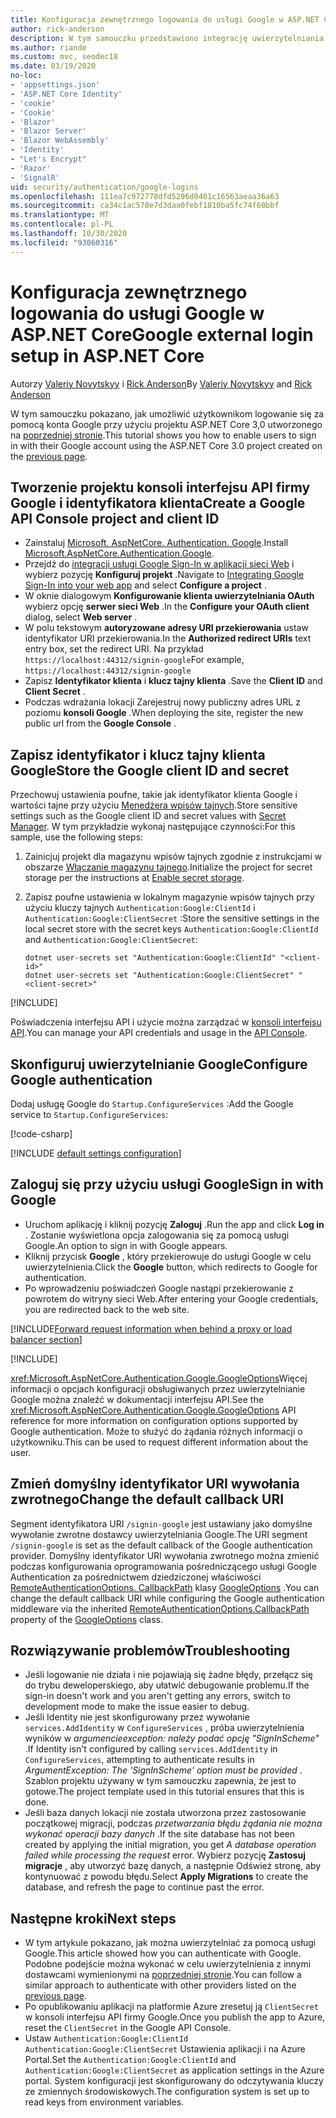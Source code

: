 ```yaml
---
title: Konfiguracja zewnętrznego logowania do usługi Google w ASP.NET Core
author: rick-anderson
description: W tym samouczku przedstawiono integrację uwierzytelniania użytkownika konta Google z istniejącą aplikacją ASP.NET Core.
ms.author: riande
ms.custom: mvc, seodec18
ms.date: 03/19/2020
no-loc:
- 'appsettings.json'
- 'ASP.NET Core Identity'
- 'cookie'
- 'Cookie'
- 'Blazor'
- 'Blazor Server'
- 'Blazor WebAssembly'
- 'Identity'
- "Let's Encrypt"
- 'Razor'
- 'SignalR'
uid: security/authentication/google-logins
ms.openlocfilehash: 111ea7c972778dfd5296d0401c16563aeaa36a63
ms.sourcegitcommit: ca34c1ac578e7d3daa0febf1810ba5fc74f60bbf
ms.translationtype: MT
ms.contentlocale: pl-PL
ms.lasthandoff: 10/30/2020
ms.locfileid: "93060316"
---
```

# <a name="google-external-login-setup-in-aspnet-core"></a><span data-ttu-id="262d1-103">Konfiguracja zewnętrznego logowania do usługi Google w ASP.NET Core</span><span class="sxs-lookup"><span data-stu-id="262d1-103">Google external login setup in ASP.NET Core</span></span>

<span data-ttu-id="262d1-104">Autorzy [Valeriy Novytskyy](https://github.com/01binary) i [Rick Anderson](https://twitter.com/RickAndMSFT)</span><span class="sxs-lookup"><span data-stu-id="262d1-104">By [Valeriy Novytskyy](https://github.com/01binary) and [Rick Anderson](https://twitter.com/RickAndMSFT)</span></span>

<span data-ttu-id="262d1-105">W tym samouczku pokazano, jak umożliwić użytkownikom logowanie się za pomocą konta Google przy użyciu projektu ASP.NET Core 3,0 utworzonego na [poprzedniej stronie](xref:security/authentication/social/index).</span><span class="sxs-lookup"><span data-stu-id="262d1-105">This tutorial shows you how to enable users to sign in with their Google account using the ASP.NET Core 3.0 project created on the [previous page](xref:security/authentication/social/index).</span></span>

## <a name="create-a-google-api-console-project-and-client-id"></a><span data-ttu-id="262d1-106">Tworzenie projektu konsoli interfejsu API firmy Google i identyfikatora klienta</span><span class="sxs-lookup"><span data-stu-id="262d1-106">Create a Google API Console project and client ID</span></span>

* <span data-ttu-id="262d1-107">Zainstaluj [Microsoft. AspNetCore. Authentication. Google](https://www.nuget.org/packages/Microsoft.AspNetCore.Authentication.Google).</span><span class="sxs-lookup"><span data-stu-id="262d1-107">Install [Microsoft.AspNetCore.Authentication.Google](https://www.nuget.org/packages/Microsoft.AspNetCore.Authentication.Google).</span></span>
* <span data-ttu-id="262d1-108">Przejdź do [integracji usługi Google Sign-In w aplikacji sieci Web](https://developers.google.com/identity/sign-in/web/sign-in) i wybierz pozycję **Konfiguruj projekt** .</span><span class="sxs-lookup"><span data-stu-id="262d1-108">Navigate to [Integrating Google Sign-In into your web app](https://developers.google.com/identity/sign-in/web/sign-in) and select **Configure a project** .</span></span>
* <span data-ttu-id="262d1-109">W oknie dialogowym **Konfigurowanie klienta uwierzytelniania OAuth** wybierz opcję **serwer sieci Web** .</span><span class="sxs-lookup"><span data-stu-id="262d1-109">In the **Configure your OAuth client** dialog, select **Web server** .</span></span>
* <span data-ttu-id="262d1-110">W polu tekstowym **autoryzowane adresy URI przekierowania** ustaw identyfikator URI przekierowania.</span><span class="sxs-lookup"><span data-stu-id="262d1-110">In the **Authorized redirect URIs** text entry box, set the redirect URI.</span></span> <span data-ttu-id="262d1-111">Na przykład `https://localhost:44312/signin-google`</span><span class="sxs-lookup"><span data-stu-id="262d1-111">For example, `https://localhost:44312/signin-google`</span></span>
* <span data-ttu-id="262d1-112">Zapisz **Identyfikator klienta** i **klucz tajny klienta** .</span><span class="sxs-lookup"><span data-stu-id="262d1-112">Save the **Client ID** and **Client Secret** .</span></span>
* <span data-ttu-id="262d1-113">Podczas wdrażania lokacji Zarejestruj nowy publiczny adres URL z poziomu **konsoli Google** .</span><span class="sxs-lookup"><span data-stu-id="262d1-113">When deploying the site, register the new public url from the **Google Console** .</span></span>

## <a name="store-the-google-client-id-and-secret"></a><span data-ttu-id="262d1-114">Zapisz identyfikator i klucz tajny klienta Google</span><span class="sxs-lookup"><span data-stu-id="262d1-114">Store the Google client ID and secret</span></span>

<span data-ttu-id="262d1-115">Przechowuj ustawienia poufne, takie jak identyfikator klienta Google i wartości tajne przy użyciu [Menedżera wpisów tajnych](xref:security/app-secrets).</span><span class="sxs-lookup"><span data-stu-id="262d1-115">Store sensitive settings such as the Google client ID and secret values with [Secret Manager](xref:security/app-secrets).</span></span> <span data-ttu-id="262d1-116">W tym przykładzie wykonaj następujące czynności:</span><span class="sxs-lookup"><span data-stu-id="262d1-116">For this sample, use the following steps:</span></span>

1. <span data-ttu-id="262d1-117">Zainicjuj projekt dla magazynu wpisów tajnych zgodnie z instrukcjami w obszarze [Włączanie magazynu tajnego](xref:security/app-secrets#enable-secret-storage).</span><span class="sxs-lookup"><span data-stu-id="262d1-117">Initialize the project for secret storage per the instructions at [Enable secret storage](xref:security/app-secrets#enable-secret-storage).</span></span>
1. <span data-ttu-id="262d1-118">Zapisz poufne ustawienia w lokalnym magazynie wpisów tajnych przy użyciu kluczy tajnych `Authentication:Google:ClientId` i `Authentication:Google:ClientSecret` :</span><span class="sxs-lookup"><span data-stu-id="262d1-118">Store the sensitive settings in the local secret store with the secret keys `Authentication:Google:ClientId` and `Authentication:Google:ClientSecret`:</span></span>

    ```dotnetcli
    dotnet user-secrets set "Authentication:Google:ClientId" "<client-id>"
    dotnet user-secrets set "Authentication:Google:ClientSecret" "<client-secret>"
    ```

[!INCLUDE[](~/includes/environmentVarableColon.md)]

<span data-ttu-id="262d1-119">Poświadczenia interfejsu API i użycie można zarządzać w [konsoli interfejsu API](https://console.developers.google.com/apis/dashboard).</span><span class="sxs-lookup"><span data-stu-id="262d1-119">You can manage your API credentials and usage in the [API Console](https://console.developers.google.com/apis/dashboard).</span></span>

## <a name="configure-google-authentication"></a><span data-ttu-id="262d1-120">Skonfiguruj uwierzytelnianie Google</span><span class="sxs-lookup"><span data-stu-id="262d1-120">Configure Google authentication</span></span>

<span data-ttu-id="262d1-121">Dodaj usługę Google do `Startup.ConfigureServices` :</span><span class="sxs-lookup"><span data-stu-id="262d1-121">Add the Google service to `Startup.ConfigureServices`:</span></span>

[!code-csharp[](~/security/authentication/social/social-code/3.x/StartupGoogle3x.cs?highlight=11-19)]

[!INCLUDE [default settings configuration](includes/default-settings2-2.md)]

## <a name="sign-in-with-google"></a><span data-ttu-id="262d1-122">Zaloguj się przy użyciu usługi Google</span><span class="sxs-lookup"><span data-stu-id="262d1-122">Sign in with Google</span></span>

* <span data-ttu-id="262d1-123">Uruchom aplikację i kliknij pozycję **Zaloguj** .</span><span class="sxs-lookup"><span data-stu-id="262d1-123">Run the app and click **Log in** .</span></span> <span data-ttu-id="262d1-124">Zostanie wyświetlona opcja zalogowania się za pomocą usługi Google.</span><span class="sxs-lookup"><span data-stu-id="262d1-124">An option to sign in with Google appears.</span></span>
* <span data-ttu-id="262d1-125">Kliknij przycisk **Google** , który przekierowuje do usługi Google w celu uwierzytelnienia.</span><span class="sxs-lookup"><span data-stu-id="262d1-125">Click the **Google** button, which redirects to Google for authentication.</span></span>
* <span data-ttu-id="262d1-126">Po wprowadzeniu poświadczeń Google nastąpi przekierowanie z powrotem do witryny sieci Web.</span><span class="sxs-lookup"><span data-stu-id="262d1-126">After entering your Google credentials, you are redirected back to the web site.</span></span>

[!INCLUDE[Forward request information when behind a proxy or load balancer section](includes/forwarded-headers-middleware.md)]

[!INCLUDE[](includes/chain-auth-providers.md)]

<span data-ttu-id="262d1-127"><xref:Microsoft.AspNetCore.Authentication.Google.GoogleOptions>Więcej informacji o opcjach konfiguracji obsługiwanych przez uwierzytelnianie Google można znaleźć w dokumentacji interfejsu API.</span><span class="sxs-lookup"><span data-stu-id="262d1-127">See the <xref:Microsoft.AspNetCore.Authentication.Google.GoogleOptions> API reference for more information on configuration options supported by Google authentication.</span></span> <span data-ttu-id="262d1-128">Może to służyć do żądania różnych informacji o użytkowniku.</span><span class="sxs-lookup"><span data-stu-id="262d1-128">This can be used to request different information about the user.</span></span>

## <a name="change-the-default-callback-uri"></a><span data-ttu-id="262d1-129">Zmień domyślny identyfikator URI wywołania zwrotnego</span><span class="sxs-lookup"><span data-stu-id="262d1-129">Change the default callback URI</span></span>

<span data-ttu-id="262d1-130">Segment identyfikatora URI `/signin-google` jest ustawiany jako domyślne wywołanie zwrotne dostawcy uwierzytelniania Google.</span><span class="sxs-lookup"><span data-stu-id="262d1-130">The URI segment `/signin-google` is set as the default callback of the Google authentication provider.</span></span> <span data-ttu-id="262d1-131">Domyślny identyfikator URI wywołania zwrotnego można zmienić podczas konfigurowania oprogramowania pośredniczącego usługi Google Authentication za pośrednictwem dziedziczonej właściwości [RemoteAuthenticationOptions. CallbackPath](/dotnet/api/microsoft.aspnetcore.authentication.remoteauthenticationoptions.callbackpath) klasy [GoogleOptions](/dotnet/api/microsoft.aspnetcore.authentication.google.googleoptions) .</span><span class="sxs-lookup"><span data-stu-id="262d1-131">You can change the default callback URI while configuring the Google authentication middleware via the inherited [RemoteAuthenticationOptions.CallbackPath](/dotnet/api/microsoft.aspnetcore.authentication.remoteauthenticationoptions.callbackpath) property of the [GoogleOptions](/dotnet/api/microsoft.aspnetcore.authentication.google.googleoptions) class.</span></span>

## <a name="troubleshooting"></a><span data-ttu-id="262d1-132">Rozwiązywanie problemów</span><span class="sxs-lookup"><span data-stu-id="262d1-132">Troubleshooting</span></span>

* <span data-ttu-id="262d1-133">Jeśli logowanie nie działa i nie pojawiają się żadne błędy, przełącz się do trybu deweloperskiego, aby ułatwić debugowanie problemu.</span><span class="sxs-lookup"><span data-stu-id="262d1-133">If the sign-in doesn't work and you aren't getting any errors, switch to development mode to make the issue easier to debug.</span></span>
* <span data-ttu-id="262d1-134">Jeśli Identity nie jest skonfigurowany przez wywołanie `services.AddIdentity` w `ConfigureServices` , próba uwierzytelnienia wyników w *argumencieexception: należy podać opcję "SignInScheme"* .</span><span class="sxs-lookup"><span data-stu-id="262d1-134">If Identity isn't configured by calling `services.AddIdentity` in `ConfigureServices`, attempting to authenticate results in *ArgumentException: The 'SignInScheme' option must be provided* .</span></span> <span data-ttu-id="262d1-135">Szablon projektu używany w tym samouczku zapewnia, że jest to gotowe.</span><span class="sxs-lookup"><span data-stu-id="262d1-135">The project template used in this tutorial ensures that this is done.</span></span>
* <span data-ttu-id="262d1-136">Jeśli baza danych lokacji nie została utworzona przez zastosowanie początkowej migracji, podczas *przetwarzania błędu żądania nie można wykonać operacji bazy danych* .</span><span class="sxs-lookup"><span data-stu-id="262d1-136">If the site database has not been created by applying the initial migration, you get *A database operation failed while processing the request* error.</span></span> <span data-ttu-id="262d1-137">Wybierz pozycję **Zastosuj migracje** , aby utworzyć bazę danych, a następnie Odśwież stronę, aby kontynuować z powodu błędu.</span><span class="sxs-lookup"><span data-stu-id="262d1-137">Select **Apply Migrations** to create the database, and refresh the page to continue past the error.</span></span>

## <a name="next-steps"></a><span data-ttu-id="262d1-138">Następne kroki</span><span class="sxs-lookup"><span data-stu-id="262d1-138">Next steps</span></span>

* <span data-ttu-id="262d1-139">W tym artykule pokazano, jak można uwierzytelniać za pomocą usługi Google.</span><span class="sxs-lookup"><span data-stu-id="262d1-139">This article showed how you can authenticate with Google.</span></span> <span data-ttu-id="262d1-140">Podobne podejście można wykonać w celu uwierzytelnienia z innymi dostawcami wymienionymi na [poprzedniej stronie](xref:security/authentication/social/index).</span><span class="sxs-lookup"><span data-stu-id="262d1-140">You can follow a similar approach to authenticate with other providers listed on the [previous page](xref:security/authentication/social/index).</span></span>
* <span data-ttu-id="262d1-141">Po opublikowaniu aplikacji na platformie Azure zresetuj ją `ClientSecret` w konsoli interfejsu API firmy Google.</span><span class="sxs-lookup"><span data-stu-id="262d1-141">Once you publish the app to Azure, reset the `ClientSecret` in the Google API Console.</span></span>
* <span data-ttu-id="262d1-142">Ustaw `Authentication:Google:ClientId` `Authentication:Google:ClientSecret` Ustawienia aplikacji i na Azure Portal.</span><span class="sxs-lookup"><span data-stu-id="262d1-142">Set the `Authentication:Google:ClientId` and `Authentication:Google:ClientSecret` as application settings in the Azure portal.</span></span> <span data-ttu-id="262d1-143">System konfiguracji jest skonfigurowany do odczytywania kluczy ze zmiennych środowiskowych.</span><span class="sxs-lookup"><span data-stu-id="262d1-143">The configuration system is set up to read keys from environment variables.</span></span>
